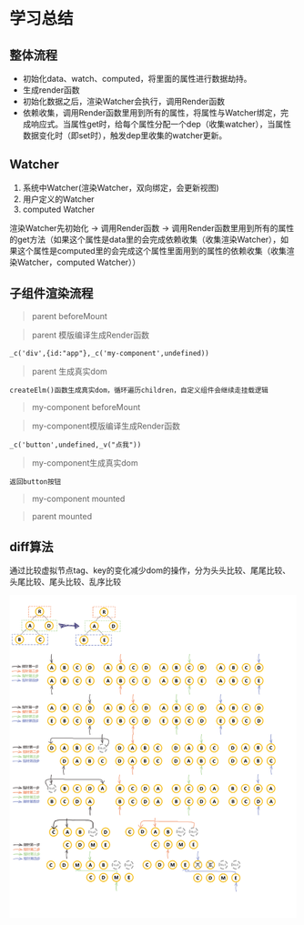 # 学习总结

## 整体流程

- 初始化data、watch、computed，将里面的属性进行数据劫持。
- 生成render函数
- 初始化数据之后，渲染Watcher会执行，调用Render函数
- 依赖收集，调用Render函数里用到所有的属性，将属性与Watcher绑定，完成响应式。当属性get时，给每个属性分配一个dep（收集watcher），当属性数据变化时（即set时），触发dep里收集的watcher更新。


## Watcher
1. 系统中Watcher(渲染Watcher，双向绑定，会更新视图)
2. 用户定义的Watcher
3. computed Watcher

渲染Watcher先初始化 -> 调用Render函数 -> 调用Render函数里用到所有的属性的get方法（如果这个属性是data里的会完成依赖收集（收集渲染Watcher），如果这个属性是computed里的会完成这个属性里面用到的属性的依赖收集（收集渲染Watcher，computed Watcher））  

## 子组件渲染流程

> parent beforeMount

> parent 模版编译生成Render函数

```
_c('div',{id:"app"},_c('my-component',undefined))
```

> parent 生成真实dom

```
createElm()函数生成真实dom，循环遍历children，自定义组件会继续走挂载逻辑
```

> my-component beforeMount

> my-component模版编译生成Render函数

```
_c('button',undefined,_v("点我"))
```

> my-component生成真实dom

```
返回button按钮
```

> my-component mounted

> parent mounted

## diff算法

通过比较虚拟节点tag、key的变化减少dom的操作，分为头头比较、尾尾比较、头尾比较、尾头比较、乱序比较

<img src="./docs/vue-diff.jpg"/>
